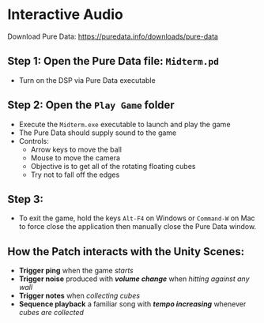 # Interactive Audio

Download Pure Data: https://puredata.info/downloads/pure-data

## Step 1: Open the Pure Data file: `Midterm.pd`
- Turn on the DSP via Pure Data executable

## Step 2: Open the `Play Game` folder
- Execute the `Midterm.exe` executable to launch and play the game
- The Pure Data should supply sound to the game
- Controls:
  - Arrow keys to move the ball
  - Mouse to move the camera
  - Objective is to get all of the rotating floating cubes
  - Try not to fall off the edges

## Step 3:
- To exit the game, hold the keys `Alt-F4` on Windows or `Command-W` on Mac to force close the application then manually close the Pure Data window.

## How the Patch interacts with the Unity Scenes:
- **Trigger ping** when the game *starts*
- **Trigger noise** produced with ***volume change*** when *hitting against any wall*
- **Trigger notes** when *collecting cubes*
- **Sequence playback** a familiar song with ***tempo increasing*** whenever *cubes are collected*
